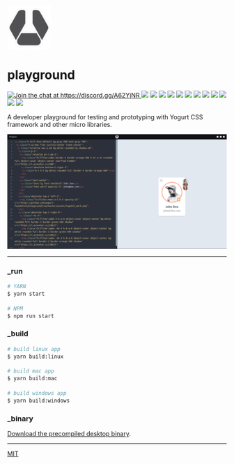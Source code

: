 <p align="left">
  <img src="assets/logo512_dark.png" width="100">
</p>

# playground

<p align="left">
  <a href="https://discord.gg/A62YjNR"
     target="_blank">
    <img title="Join the chat at https://discord.gg/A62YjNR"
         src="https://img.shields.io/badge/DISCORD-JOIN_CHANNEL_%E2%86%92-7289da.svg?style=flat">
  </a>
  <img src="https://badgen.net/github/release/yogurt-foundation/playground">
  <img src="https://badgen.net/github/releases/yogurt-foundation/playground">
  <img src="https://badgen.net/github/assets-dl/yogurt-foundation/playground">
  <img src="https://badgen.net/github/branches/yogurt-foundation/playground">
  <img src="https://badgen.net/github/forks/yogurt-foundation/playground">
  <img src="https://badgen.net/github/stars/yogurt-foundation/playground">
  <img src="https://badgen.net/github/watchers/yogurt-foundation/playground">
  <img src="https://badgen.net/github/tag/yogurt-foundation/playground">
  <img src="https://badgen.net/github/commits/yogurt-foundation/playground">
  <img src="https://badgen.net/github/last-commit/yogurt-foundation/playground">
  <img src="https://badgen.net/github/contributors/yogurt-foundation/playground">
  <img src="https://badgen.net/github/license/yogurt-foundation/playground">
</p>

A developer playground for testing and prototyping with Yogurt CSS framework and other micro libraries.

<p align="center">
  <img src="assets/screenshot_02.png" height="auto" width="auto">
</p>

---

### _run

```bash
# YARN
$ yarn start

# NPM
$ npm run start
```

### _build

```bash
# build linux app
$ yarn build:linux

# build mac app
$ yarn build:mac

# build windows app
$ yarn build:windows
```

### _binary

[Download the precompiled desktop binary](https://github.com/yogurt-foundation/playground/releases/tag/0.1.2-beta).

---

[MIT](https://github.com/yogurt-foundation/playground/blob/master/LICENSE)
